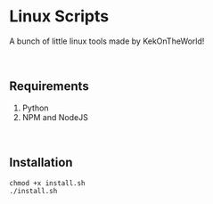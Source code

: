 # Linux Scripts

A bunch of little linux tools made by KekOnTheWorld!

<br>

## Requirements
1. Python
2. NPM and NodeJS

<br>

## Installation
```
chmod +x install.sh
./install.sh
```